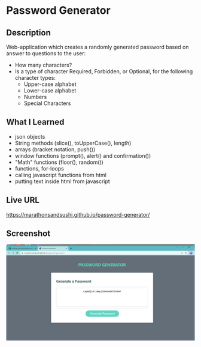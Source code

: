 # Password Generator

## Description
Web-application which creates a randomly generated password based on answer to questions to the user:
* How many characters?
* Is a type of character Required, Forbidden, or Optional, for the following character types:
  * Upper-case alphabet
  * Lower-case alphabet
  * Numbers
  * Special Characters

## What I Learned
* json objects
* String methods (slice(), toUpperCase(), length)
* arrays (bracket notation, push())
* window functions (prompt(), alert() and confirmation())
* "Math" functions (floor(), random())
* functions, for-loops
* calling javascript functions from html 
* putting text inside html from javascript

## Live URL
https://marathonsandsushi.github.io/password-generator/

## Screenshot
![Screenshot of password-generator page!](password-gen-screenshot.png "Password Generator Screenshot")
